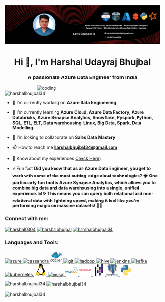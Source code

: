 ![logo](https://github.com/Harshalbhujbal34/Harshalbhujbal34/blob/main/Harshal%20Bhujbal.png)
<h1 align="center">Hi 👋, I'm Harshal Udayraj Bhujbal</h1>
<h3 align="center">A passionate Azure Data Engineer from India</h3>

<img align="right" alt="coding" width="400" src="https://user-images.githubusercontent.com/55389276/140866485-8fb1c876-9a8f-4d6a-98dc-08c4981eaf70.gif">

<p align="left"> <img src="https://komarev.com/ghpvc/?username=harshalbhujbal34&label=Profile%20views&color=0e75b6&style=flat" alt="harshalbhujbal34" /> </p>

- 🔭 I’m currently working on **Azure Data Engineering**

- 🌱 I’m currently learning **Azure Cloud, Azure Data Factory, Azure Databricks, Azure Synapse Analytics, Snowflake, Pyspark, Python, SQL, ETL, ELT, Data warehousing, Linux, Big Data, Spark, Data Modelling.**

- 👯 I’m looking to collaborate on **Sales Data Mastery**

- 📫 How to reach me **harshalbhujbal34@gmail.com**

- 📄 Know about my experiences [Check Here](https://drive.google.com/file/d/12tYtCyAW8YCLT5qPnRs11G-Sw-hX0Ppi/view?usp=drive_link))

- ⚡ Fun fact **Did you know that as an Azure Data Engineer, you get to work with some of the most cutting-edge cloud technologies? 🌩️ One particularly fun tool is Azure Synapse Analytics, which allows you to combine big data and data warehousing into a single, unified experience. 📊✨ This means you can query both relational and non-relational data with lightning speed, making it feel like you're performing magic on massive datasets! 🎩🔮**

<h3 align="left">Connect with me:</h3>
<p align="left">
<a href="https://twitter.com/harshal0304" target="blank"><img align="center" src="https://raw.githubusercontent.com/rahuldkjain/github-profile-readme-generator/master/src/images/icons/Social/twitter.svg" alt="harshal0304" height="30" width="40" /></a>
<a href="https://linkedin.com/in/harshalbhujbal" target="blank"><img align="center" src="https://raw.githubusercontent.com/rahuldkjain/github-profile-readme-generator/master/src/images/icons/Social/linked-in-alt.svg" alt="harshalbhujbal" height="30" width="40" /></a>
<a href="https://www.hackerrank.com/harshalbhujbal34" target="blank"><img align="center" src="https://raw.githubusercontent.com/rahuldkjain/github-profile-readme-generator/master/src/images/icons/Social/hackerrank.svg" alt="harshalbhujbal34" height="30" width="40" /></a>
</p>

<h3 align="left">Languages and Tools:</h3>
<p align="left"> <a href="https://azure.microsoft.com/en-in/" target="_blank" rel="noreferrer"> <img src="https://www.vectorlogo.zone/logos/microsoft_azure/microsoft_azure-icon.svg" alt="azure" width="40" height="40"/> </a> <a href="https://cassandra.apache.org/" target="_blank" rel="noreferrer"> <img src="https://www.vectorlogo.zone/logos/apache_cassandra/apache_cassandra-icon.svg" alt="cassandra" width="40" height="40"/> </a> <a href="https://www.docker.com/" target="_blank" rel="noreferrer"> <img src="https://raw.githubusercontent.com/devicons/devicon/master/icons/docker/docker-original-wordmark.svg" alt="docker" width="40" height="40"/> </a> <a href="https://git-scm.com/" target="_blank" rel="noreferrer"> <img src="https://www.vectorlogo.zone/logos/git-scm/git-scm-icon.svg" alt="git" width="40" height="40"/> </a> <a href="https://hadoop.apache.org/" target="_blank" rel="noreferrer"> <img src="https://www.vectorlogo.zone/logos/apache_hadoop/apache_hadoop-icon.svg" alt="hadoop" width="40" height="40"/> </a> <a href="https://hive.apache.org/" target="_blank" rel="noreferrer"> <img src="https://www.vectorlogo.zone/logos/apache_hive/apache_hive-icon.svg" alt="hive" width="40" height="40"/> </a> <a href="https://www.jenkins.io" target="_blank" rel="noreferrer"> <img src="https://www.vectorlogo.zone/logos/jenkins/jenkins-icon.svg" alt="jenkins" width="40" height="40"/> </a> <a href="https://kafka.apache.org/" target="_blank" rel="noreferrer"> <img src="https://www.vectorlogo.zone/logos/apache_kafka/apache_kafka-icon.svg" alt="kafka" width="40" height="40"/> </a> <a href="https://kubernetes.io" target="_blank" rel="noreferrer"> <img src="https://www.vectorlogo.zone/logos/kubernetes/kubernetes-icon.svg" alt="kubernetes" width="40" height="40"/> </a> <a href="https://www.linux.org/" target="_blank" rel="noreferrer"> <img src="https://raw.githubusercontent.com/devicons/devicon/master/icons/linux/linux-original.svg" alt="linux" width="40" height="40"/> </a> <a href="https://www.microsoft.com/en-us/sql-server" target="_blank" rel="noreferrer"> <img src="https://www.svgrepo.com/show/303229/microsoft-sql-server-logo.svg" alt="mssql" width="40" height="40"/> </a> <a href="https://www.mysql.com/" target="_blank" rel="noreferrer"> <img src="https://raw.githubusercontent.com/devicons/devicon/master/icons/mysql/mysql-original-wordmark.svg" alt="mysql" width="40" height="40"/> </a> <a href="https://www.oracle.com/" target="_blank" rel="noreferrer"> <img src="https://raw.githubusercontent.com/devicons/devicon/master/icons/oracle/oracle-original.svg" alt="oracle" width="40" height="40"/> </a> <a href="https://pandas.pydata.org/" target="_blank" rel="noreferrer"> <img src="https://raw.githubusercontent.com/devicons/devicon/2ae2a900d2f041da66e950e4d48052658d850630/icons/pandas/pandas-original.svg" alt="pandas" width="40" height="40"/> </a> <a href="https://www.postgresql.org" target="_blank" rel="noreferrer"> <img src="https://raw.githubusercontent.com/devicons/devicon/master/icons/postgresql/postgresql-original-wordmark.svg" alt="postgresql" width="40" height="40"/> </a> <a href="https://www.python.org" target="_blank" rel="noreferrer"> <img src="https://raw.githubusercontent.com/devicons/devicon/master/icons/python/python-original.svg" alt="python" width="40" height="40"/> </a> </p>

<p><img align="left" src="https://github-readme-stats.vercel.app/api/top-langs?username=harshalbhujbal34&show_icons=true&locale=en&layout=compact" alt="harshalbhujbal34" /></p>

<p>&nbsp;<img align="center" src="https://github-readme-stats.vercel.app/api?username=harshalbhujbal34&show_icons=true&locale=en" alt="harshalbhujbal34" /></p>

<p><img align="center" src="https://github-readme-streak-stats.herokuapp.com/?user=harshalbhujbal34&" alt="harshalbhujbal34" /></p>

